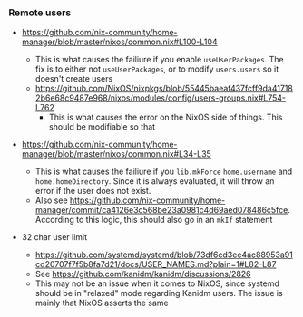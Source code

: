 ### Remote users

- https://github.com/nix-community/home-manager/blob/master/nixos/common.nix#L100-L104
  - This is what causes the failiure if you enable `useUserPackages`. The fix is to either not `useUserPackages`, or to modify `users.users` so it doesn't create users
  - https://github.com/NixOS/nixpkgs/blob/55445baeaf437fcff9da417182b6e68c9487e968/nixos/modules/config/users-groups.nix#L754-L762
    - This is what causes the error on the NixOS side of things. This should be modifiable so that 
  
- https://github.com/nix-community/home-manager/blob/master/nixos/common.nix#L34-L35
  - This is what causes the failiure if you `lib.mkForce` `home.username` and `home.homeDirectory`. Since it is always evaluated, it will throw an error if the user does not exist.
  - Also see https://github.com/nix-community/home-manager/commit/ca4126e3c568be23a0981c4d69aed078486c5fce. According to this logic, this should also go in an `mkIf` statement
- 32 char user limit
  - https://github.com/systemd/systemd/blob/73df6cd3ee4ac88953a91cd20707f7f5b8fa7d21/docs/USER_NAMES.md?plain=1#L82-L87
  - See https://github.com/kanidm/kanidm/discussions/2826
  - This may not be an issue when it comes to NixOS, since systemd should be in "relaxed" mode regarding Kanidm users. The issue is mainly that NixOS asserts the same